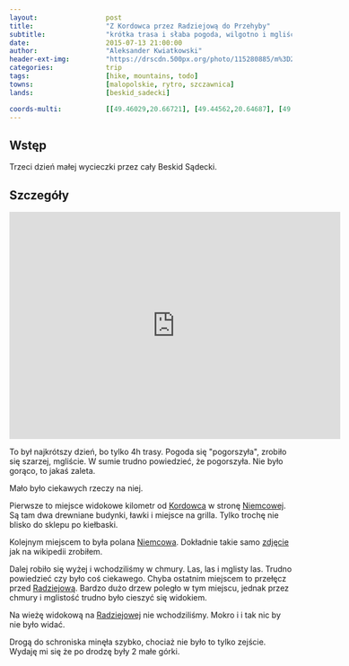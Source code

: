 ```yaml
---
layout:                 post
title:                  "Z Kordowca przez Radziejową do Przehyby"
subtitle:               "krótka trasa i słaba pogoda, wilgotno i mgliście"
date:                   2015-07-13 21:00:00
author:                 "Aleksander Kwiatkowski"
header-ext-img:         "https://drscdn.500px.org/photo/115280885/m%3D2048/6a887062c0757287d1c14a468a40cf79"
categories:             trip
tags:                   [hike, mountains, todo]
towns:                  [malopolskie, rytro, szczawnica]
lands:                  [beskid_sadecki]

coords-multi:           [[49.46029,20.66721], [49.44562,20.64687], [49.43820,20.61057], [49.44897,20.60456], [49.45388,20.58164], [49.46537,20.57675], [49.46676,20.55495] ]
---
```


[wiki-kordowiec]:       https://pl.wikipedia.org/wiki/Kordowiec
[wiki-niemcowa]:        https://pl.wikipedia.org/wiki/Niemcowa_(polana)
[wiki-niemcowa-f]:      https://pl.wikipedia.org/wiki/Plik:Niemcowa_BS2-3.jpg
[wiki-radziejowa]:      https://pl.wikipedia.org/wiki/Radziejowa

Wstęp
-----

Trzeci dzień małej wycieczki przez cały Beskid Sądecki.

Szczegóły
---------

<iframe height='405' width='590' frameborder='0' allowtransparency='true' scrolling='no' src='http://www.strava.com/activities/346184297/embed/a6f71a71335448ea71f3e7cbc4502063b9366f13'></iframe>

To był najkrótszy dzień, bo tylko 4h trasy. Pogoda się "pogorszyła", zrobiło się szarzej, mgliście. W sumie trudno powiedzieć,
że pogorszyła. Nie było gorąco, to jakaś zaleta.

Mało było ciekawych rzeczy na niej.

Pierwsze to miejsce widokowe kilometr od [Kordowca][wiki-kordowiec] w stronę [Niemcowej][wiki-niemcowa]. Są tam dwa drewniane budynki,
ławki i miejsce na grilla. Tylko trochę nie blisko do sklepu po kiełbaski.

Kolejnym miejscem to była polana [Niemcowa][wiki-niemcowa]. Dokładnie takie samo [zdjęcie][wiki-niemcowa-f] jak na wikipedii zrobiłem.

Dalej robiło się wyżej i wchodziliśmy w chmury. Las, las i mglisty las. Trudno powiedzieć czy było coś ciekawego. Chyba ostatnim
miejscem to przełęcz przed [Radziejową][wiki-radziejowa]. Bardzo dużo drzew poległo w tym miejscu, jednak przez chmury i mglistość
trudno było cieszyć się widokiem.

Na wieżę widokową na [Radziejowej][wiki-radziejowa] nie wchodziliśmy. Mokro i i tak nic by nie było widać.

Drogą do schroniska minęła szybko, chociaż nie było to tylko zejście. Wydaję mi się że po drodzę były 2 małe górki.

